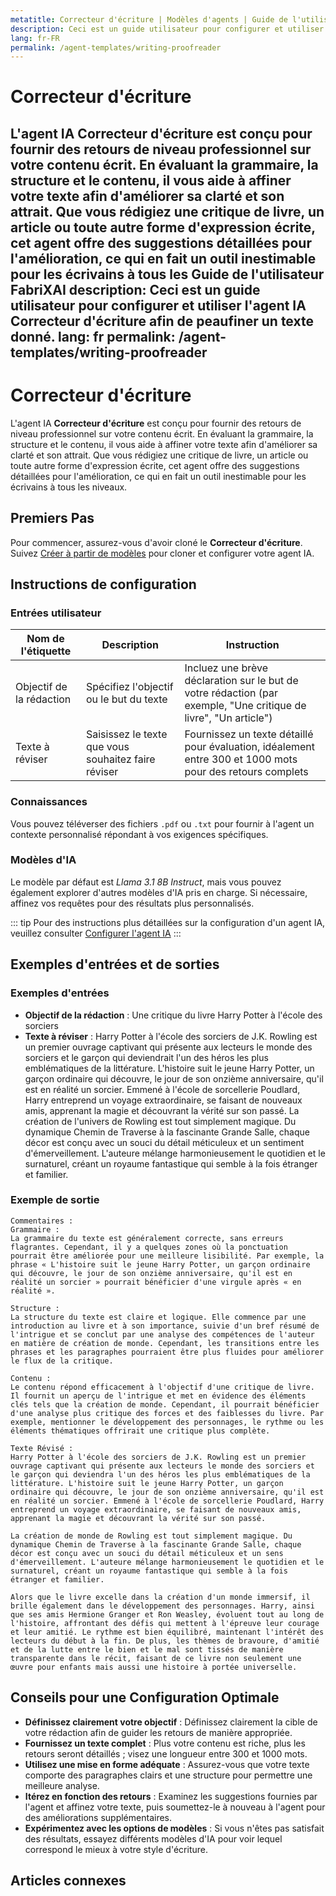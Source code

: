 ```yaml
---
metatitle: Correcteur d'écriture | Modèles d'agents | Guide de l'utilisateur FabriXAI
description: Ceci est un guide utilisateur pour configurer et utiliser l'agent IA Correcteur d'écriture afin de peaufiner un texte donné.
lang: fr-FR
permalink: /agent-templates/writing-proofreader
---
```


# Correcteur d'écriture

L'agent IA **Correcteur d'écriture** est conçu pour fournir des retours de niveau professionnel sur votre contenu écrit. En évaluant la grammaire, la structure et le contenu, il vous aide à affiner votre texte afin d'améliorer sa clarté et son attrait. Que vous rédigiez une critique de livre, un article ou toute autre forme d'expression écrite, cet agent offre des suggestions détaillées pour l'amélioration, ce qui en fait un outil inestimable pour les écrivains à tous les Guide de l'utilisateur FabriXAI
description: Ceci est un guide utilisateur pour configurer et utiliser l'agent IA Correcteur d'écriture afin de peaufiner un texte donné.
lang: fr
permalink: /agent-templates/writing-proofreader
---

# Correcteur d'écriture

L'agent IA **Correcteur d'écriture** est conçu pour fournir des retours de niveau professionnel sur votre contenu écrit. En évaluant la grammaire, la structure et le contenu, il vous aide à affiner votre texte afin d'améliorer sa clarté et son attrait. Que vous rédigiez une critique de livre, un article ou toute autre forme d'expression écrite, cet agent offre des suggestions détaillées pour l'amélioration, ce qui en fait un outil inestimable pour les écrivains à tous les niveaux.

## Premiers Pas

Pour commencer, assurez-vous d'avoir cloné le **Correcteur d'écriture**. Suivez [Créer à partir de modèles](/fr/create-from-templates/) pour cloner et configurer votre agent IA.

## Instructions de configuration

### Entrées utilisateur

| Nom de l'étiquette | Description | Instruction |
| --- | --- | --- |
| Objectif de la rédaction | Spécifiez l'objectif ou le but du texte | Incluez une brève déclaration sur le but de votre rédaction (par exemple, "Une critique de livre", "Un article") |
| Texte à réviser | Saisissez le texte que vous souhaitez faire réviser | Fournissez un texte détaillé pour évaluation, idéalement entre 300 et 1000 mots pour des retours complets |

### Connaissances

Vous pouvez téléverser des fichiers `.pdf` ou `.txt` pour fournir à l'agent un contexte personnalisé répondant à vos exigences spécifiques.

### Modèles d'IA

Le modèle par défaut est *Llama 3.1 8B Instruct*, mais vous pouvez également explorer d'autres modèles d'IA pris en charge. Si nécessaire, affinez vos requêtes pour des résultats plus personnalisés.

::: tip
Pour des instructions plus détaillées sur la configuration d'un agent IA, veuillez consulter [Configurer l'agent IA](/fr/configurer-agent-ia/)
:::

## Exemples d'entrées et de sorties

### Exemples d'entrées

- **Objectif de la rédaction** : Une critique du livre Harry Potter à l'école des sorciers
- **Texte à réviser** : Harry Potter à l'école des sorciers de J.K. Rowling est un premier ouvrage captivant qui présente aux lecteurs le monde des sorciers et le garçon qui deviendrait l'un des héros les plus emblématiques de la littérature. L'histoire suit le jeune Harry Potter, un garçon ordinaire qui découvre, le jour de son onzième anniversaire, qu'il est en réalité un sorcier. Emmené à l'école de sorcellerie Poudlard, Harry entreprend un voyage extraordinaire, se faisant de nouveaux amis, apprenant la magie et découvrant la vérité sur son passé. La création de l'univers de Rowling est tout simplement magique. Du dynamique Chemin de Traverse à la fascinante Grande Salle, chaque décor est conçu avec un souci du détail méticuleux et un sentiment d'émerveillement. L'auteure mélange harmonieusement le quotidien et le surnaturel, créant un royaume fantastique qui semble à la fois étranger et familier.

### Exemple de sortie

```
Commentaires :
Grammaire :
La grammaire du texte est généralement correcte, sans erreurs flagrantes. Cependant, il y a quelques zones où la ponctuation pourrait être améliorée pour une meilleure lisibilité. Par exemple, la phrase « L'histoire suit le jeune Harry Potter, un garçon ordinaire qui découvre, le jour de son onzième anniversaire, qu'il est en réalité un sorcier » pourrait bénéficier d'une virgule après « en réalité ».

Structure :
La structure du texte est claire et logique. Elle commence par une introduction au livre et à son importance, suivie d'un bref résumé de l'intrigue et se conclut par une analyse des compétences de l'auteur en matière de création de monde. Cependant, les transitions entre les phrases et les paragraphes pourraient être plus fluides pour améliorer le flux de la critique.

Contenu :
Le contenu répond efficacement à l'objectif d'une critique de livre. Il fournit un aperçu de l'intrigue et met en évidence des éléments clés tels que la création de monde. Cependant, il pourrait bénéficier d'une analyse plus critique des forces et des faiblesses du livre. Par exemple, mentionner le développement des personnages, le rythme ou les éléments thématiques offrirait une critique plus complète.

Texte Révisé :
Harry Potter à l'école des sorciers de J.K. Rowling est un premier ouvrage captivant qui présente aux lecteurs le monde des sorciers et le garçon qui deviendra l'un des héros les plus emblématiques de la littérature. L'histoire suit le jeune Harry Potter, un garçon ordinaire qui découvre, le jour de son onzième anniversaire, qu'il est en réalité un sorcier. Emmené à l'école de sorcellerie Poudlard, Harry entreprend un voyage extraordinaire, se faisant de nouveaux amis, apprenant la magie et découvrant la vérité sur son passé.

La création de monde de Rowling est tout simplement magique. Du dynamique Chemin de Traverse à la fascinante Grande Salle, chaque décor est conçu avec un souci du détail méticuleux et un sens d'émerveillement. L'auteure mélange harmonieusement le quotidien et le surnaturel, créant un royaume fantastique qui semble à la fois étranger et familier.

Alors que le livre excelle dans la création d'un monde immersif, il brille également dans le développement des personnages. Harry, ainsi que ses amis Hermione Granger et Ron Weasley, évoluent tout au long de l'histoire, affrontant des défis qui mettent à l'épreuve leur courage et leur amitié. Le rythme est bien équilibré, maintenant l'intérêt des lecteurs du début à la fin. De plus, les thèmes de bravoure, d'amitié et de la lutte entre le bien et le mal sont tissés de manière transparente dans le récit, faisant de ce livre non seulement une œuvre pour enfants mais aussi une histoire à portée universelle.
```

## Conseils pour une Configuration Optimale

- **Définissez clairement votre objectif** : Définissez clairement la cible de votre rédaction afin de guider les retours de manière appropriée.
- **Fournissez un texte complet** : Plus votre contenu est riche, plus les retours seront détaillés ; visez une longueur entre 300 et 1000 mots.
- **Utilisez une mise en forme adéquate** : Assurez-vous que votre texte comporte des paragraphes clairs et une structure pour permettre une meilleure analyse.
- **Itérez en fonction des retours** : Examinez les suggestions fournies par l'agent et affinez votre texte, puis soumettez-le à nouveau à l'agent pour des améliorations supplémentaires.
- **Expérimentez avec les options de modèles** : Si vous n'êtes pas satisfait des résultats, essayez différents modèles d'IA pour voir lequel correspond le mieux à votre style d'écriture.

## Articles connexes
